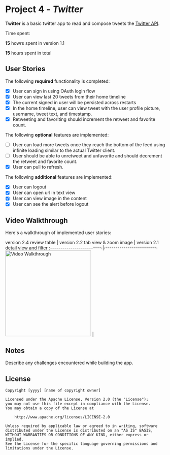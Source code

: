 # Project 4 - *Twitter*

**Twitter** is a basic twitter app to read and compose tweets the [Twitter API](https://apps.twitter.com/).

Time spent: 

**15** howrs spent in version 1.1

**15** hours spent in total

## User Stories

The following **required** functionality is completed:

- [x] User can sign in using OAuth login flow
- [x] User can view last 20 tweets from their home timeline
- [x] The current signed in user will be persisted across restarts
- [x] In the home timeline, user can view tweet with the user profile picture, username, tweet text, and timestamp.
- [x] Retweeting and favoriting should increment the retweet and favorite count.

The following **optional** features are implemented:

- [ ] User can load more tweets once they reach the bottom of the feed using infinite loading similar to the actual Twitter client.
- [ ] User should be able to unretweet and unfavorite and should decrement the retweet and favorite count.
- [x] User can pull to refresh.

The following **additional** features are implemented:

- [x] User can logout
- [x] User can open url in text view
- [x] User can view image in the content
- [x] User can see the alert before logout

## Video Walkthrough 

Here's a walkthrough of implemented user stories:

version 2.4 review table | version 2.2 tab view & zoom image | version 2.1 detail view and filter
:-------------------------:|:-------------------------:
<img src='https://github.com/sine27/Twitter/blob/master/demo/version1_1.gif' width='270' alt='Video Walkthrough' /> | 

## Notes

Describe any challenges encountered while building the app.

## License

    Copyright [yyyy] [name of copyright owner]

    Licensed under the Apache License, Version 2.0 (the "License");
    you may not use this file except in compliance with the License.
    You may obtain a copy of the License at

        http://www.apache.org/licenses/LICENSE-2.0

    Unless required by applicable law or agreed to in writing, software
    distributed under the License is distributed on an "AS IS" BASIS,
    WITHOUT WARRANTIES OR CONDITIONS OF ANY KIND, either express or implied.
    See the License for the specific language governing permissions and
    limitations under the License.